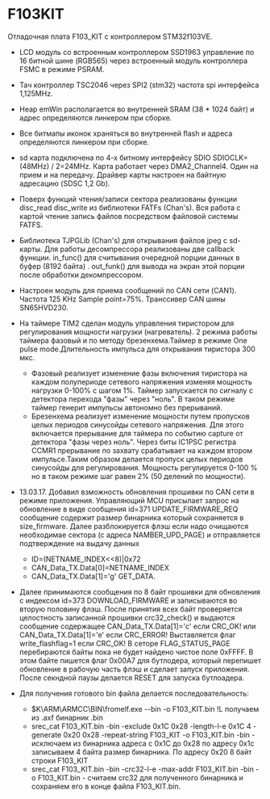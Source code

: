 # F103KIT
Отладочная плата F103_KIT c контроллером STM32f103VE.
* LCD модуль со встроенным контроллером SSD1963 управление
по 16 битной шине (RGB565) через встроенный модуль контроллера FSMC в режиме PSRAM.
* Тач контроллер TSC2046 через SPI2 (stm32) частота spi интерфейса 1,125MHz.
* Heap emWin располагается во внутренней SRAM (38 * 1024 байт) и адрес определяются линкером при сборке.
* Все битмапы иконок храняться во внутренней flash и адреса определяются линкером при сборке.
* sd карта подключена по 4-х битному интерфейсу SDIO  SDIOCLK=(48MHz) / 2=24MHz.
Карта работает через DMA2_Channel4. Один на прием и на передачу. Драйвер карты настроен на байтную адресацию (SDSC 1,2 Gb).
* Поверх функций чтения/записи сектора реализованы функции disc_read disc_write из библиотеки FATFs (Chan's).
Вся работа с картой чтение запись файлов посредством файловой системы FATFS.
* Библиотека TJPGLib (Chan's) для открывания файлов jpeg c sd-карты. Для работы десомпрессора реализованы две callback функции.
in_func() для считывания очередной порции данных в буфер (8192 байта) .  out_funk() для вывода  на экран этой порции после 
обработки декомпрессором.
* Настроен модуль для приема сообщений по CAN сети (CAN1). Частота 125 KHz Sample point=75%. Транссивер CAN шины
SN65HVD230.
* На таймере TIM2 сделан модуль управления тиристором для регулирования мощности нагрузки (нагреватель).
2 режима работы таймера фазовый и по методу брезенхема.Таймер в режиме One pulse mode.Длительность импульса для открывания
тиристора 300 мкс.
  * Фазовый реализует изменение фазы включения тиристора на каждом полупериоде
сетевого напряжения изменяя мощность нагрузки 0-100% с шагом 1%. Таймер запускается  по сигналу с детектора перехода 
"фазы" через "ноль". В таком режиме таймер генерит импульсы  автономно без прерываний.
  * Брезенхема реализует изменение мощности путем пропусков целых периодов синусойды сетевого напряжения.
Для этого включается прерывание для таймера по событию capture от детектора "фазы через ноль".
Через биты IC1PSC регистра CCMR1 прерывание по захвату срабатывает на каждом втором импульсе.Таким
образом  делается пропуск целых периодов синусойды для регулирования. Мощность регулируется 0-100 %
но в таком режиме шаг равен 2% (50 делений по мощности).
* 13.03.17. Добавил взможность обновления прошивки по CAN сети в режиме приложения. Управляющий MCU присылает запрос 
на обновление в виде сообщения id=371 UPDATE_FIRMWARE_REQ сообщение содержит размер бинарника который сохраняется в size_firmware. Далее разблокируется флэш если надо очищаются необходимае сектора (с адреса NAMBER_UPD_PAGE) и отправляется подтверждение на выдачу данных
  * ID=(NETNAME_INDEX<<8)|0x72
  * CAN_Data_TX.Data[0]=NETNAME_INDEX
  * CAN_Data_TX.Data[1]='g'	GET_DATA.
* Далее принимаются сообщения по 8 байт прошивки для обновления с индексом id=373 DOWNLOAD_FIRMWARE и записываются во вторую половину флэш. После принятия всех байт проверяется целостность записанной прошивки crc32_check() и выдаются сообщение содержащее CAN_Data_TX.Data[1]='c' если CRC_OK! или CAN_Data_TX.Data[1]='e' если CRC_ERROR! Выставляется флаг write_flashflag=1 если CRC_OK! В сеторе FLAG_STATUS_PAGE перебираются байты пока не будет найдено чистое поле 0xFFFF. В этом байте пишется флаг 0x00A7 для бутлодера, который перепишет обновление в рабочую часть флэш и сделает запуск приложения. После секндной паузы делается RESET для запуска бутлоадера.

* Для получения готового bin файла делается последовательность:
  * $K\ARM\ARMCC\BIN\fromelf.exe --bin -o F103_KIT.bin !L  получаем из .axf бинарник .bin
  * srec_cat F103_KIT.bin -bin -exclude 0x1C 0x28 -length-l-e 0x1C 4 -generate 0x20 0x28 -repeat-string F103_KIT -o F103_KIT.bin -bin -
  исключаем из бинарника адреса с 0x1C до 0x28 по адресу 0x1c записываем 4 байта размер бинарника. По адресу 0x20 8 байт строки F103_KIT
   * srec_cat F103_KIT.bin -bin -crc32-l-e  -max-addr F103_KIT.bin -bin -o F103_KIT.bin - считаем crc32 для полученного бинарника
   и сохраняем его в конце файла  F103_KIT.bin.
